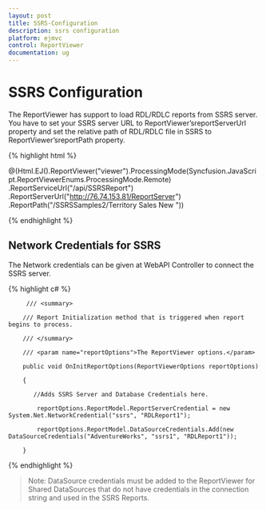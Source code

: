 ```yaml
---
layout: post
title: SSRS-Configuration
description: ssrs configuration
platform: ejmvc
control: ReportViewer
documentation: ug
---
```


# SSRS Configuration

The ReportViewer has support to load RDL/RDLC reports from SSRS server. You have to set your SSRS server URL to ReportViewer’sreportServerUrl property and set the relative path of RDL/RDLC file in SSRS to ReportViewer’sreportPath property. 

{% highlight html %}


@(Html.EJ().ReportViewer("viewer").ProcessingMode(Syncfusion.JavaScript.ReportViewerEnums.ProcessingMode.Remote)
.ReportServiceUrl("/api/SSRSReport")
.ReportServerUrl("http://76.74.153.81/ReportServer")
.ReportPath("/SSRSSamples2/Territory Sales New ")) 

{% endhighlight %}

## Network Credentials for SSRS

The Network credentials can be given at WebAPI Controller to connect the SSRS server.

{% highlight c# %}

         /// <summary>

        /// Report Initialization method that is triggered when report begins to process.

        /// </summary>

        /// <param name="reportOptions">The ReportViewer options.</param>

        public void OnInitReportOptions(ReportViewerOptions reportOptions)

        {

           //Adds SSRS Server and Database Credentials here.

            reportOptions.ReportModel.ReportServerCredential = new System.Net.NetworkCredential("ssrs", "RDLReport1");

            reportOptions.ReportModel.DataSourceCredentials.Add(new DataSourceCredentials("AdventureWorks", "ssrs1", "RDLReport1"));

        }

{% endhighlight %}

> Note: DataSource credentials must be added to the ReportViewer for Shared DataSources that do not have credentials in the connection string and used in the SSRS Reports.